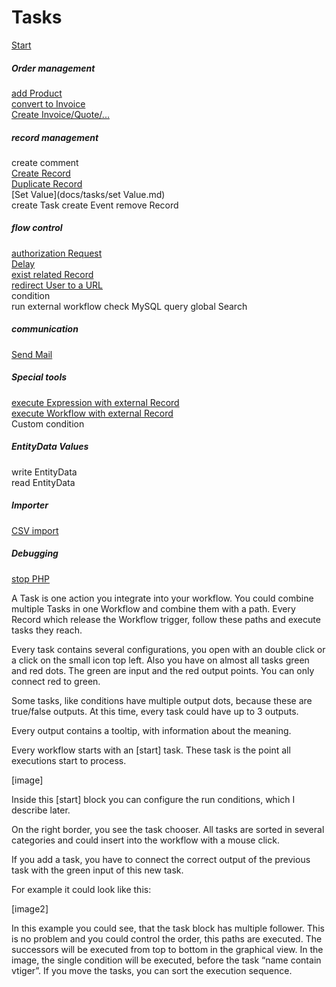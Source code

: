Tasks
=========================================

[Start](docs/tasks/start.md)  

##### Order management  
[add Product](docs/tasks/add-product.md)  
[convert to Invoice](docs/tasks/convert-to-invoice.md)  
[Create Invoice/Quote/...](docs/tasks/create-inventory.md)  

##### record management  
create comment  
[Create Record](docs/tasks/create-record.md)  
[Duplicate Record](docs/tasks/duplicate-record.md)  
[Set Value](docs/tasks/set Value.md)  
create Task
create Event
remove Record

##### flow control  
[authorization Request](docs/tasks/manual-permission.md)  
[Delay](docs/tasks/delay.md)  
[exist related Record](docs/tasks/exist-related-record.md)  
[redirect User to a URL](docs/tasks/redirect-user.md)  
condition  
run external workflow
check MySQL query
global Search

##### communication  
[Send Mail](docs/tasks/send-mail.md)  

##### Special tools  
[execute Expression with external Record](docs/tasks/external-exec-expression.md)  
[execute Workflow with external Record](docs/tasks/external-exec-expression.md)  
Custom condition

##### EntityData Values  
write EntityData  
read EntityData  

##### Importer  
[CSV import](docs/tasks/csv-import.md)  

##### Debugging  
[stop PHP](docs/tasks/stop-php.md)  















A Task is one action you integrate into your workflow. 
You could combine multiple Tasks in one Workflow and combine them with a path. 
Every Record which release the Workflow trigger, follow these paths and execute tasks they reach.

Every task contains several configurations, you open with an double click or a click on the small icon top left.
Also you have on almost all tasks green and red dots. 
The green are input and the red output points. You can only connect red to green.

Some tasks, like conditions have multiple output dots, because these are true/false outputs.
At this time, every task could have up to 3 outputs. 

Every output contains a tooltip, with information about the meaning.

Every workflow starts with an [start] task. These task is the point all executions start to process.

[image]

Inside this [start] block you can configure the run conditions, which I describe later.

On the right border, you see the task chooser. 
All tasks are sorted in several categories and could insert into the workflow with a mouse click.

If you add a task, you have to connect the correct output of the previous task with the green input of this new task.

For example it could look like this:

[image2]

In this example you could see, that the task block has multiple follower. This is no problem and you could control the order, this paths are executed.
The successors will be executed from top to bottom in the graphical view.
In the image, the single condition will be executed, before the task “name contain vtiger”.
If you move the tasks, you can sort the execution sequence.
